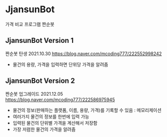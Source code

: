 # JjansunBot
가격 비교 프로그램 짠순봇

## JjansunBot Version 1
짠순봇 탄생 2021.10.30 https://blog.naver.com/mcoding777/222552998242
- 물건의 용량, 가격을 입력하면 단위당 가격을 알려줌

## JjansunBot Version 2
짠순봇 업그레이드 2021.12.05 https://blog.naver.com/mcoding777/222586975945
- 물건의 정보(판매하는 플랫폼, 이름, 용량, 가격)를 기록할 수 있음 : 메모리제이션
- 여러가지 물건의 정보를 한번에 입력 가능
- 입력된 물건의 단위별 가격을 계산해서 저장함
- 가장 저렴한 물건의 가격을 알려줌


